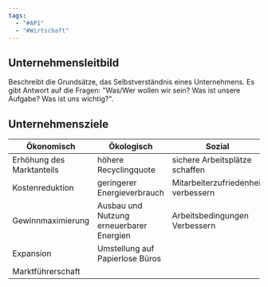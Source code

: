 ```yaml
---
tags:
  - "#AP1"
  - "#Wirtschaft"
---
```

## Unternehmensleitbild
Beschreibt die Grundsätze, das Selbstverständnis eines Unternehmens. Es gibt Antwort auf die Fragen: "Was/Wer wollen wir sein? Was ist unsere Aufgabe? Was ist uns wichtig?".

## Unternehmensziele
| **Ökonomisch**            | **Ökologisch**                           | **Sozial**                          |
| ------------------------- | ---------------------------------------- | ----------------------------------- |
| Erhöhung des Marktanteils | höhere Recyclingquote                    | sichere Arbeitsplätze schaffen      |
| Kostenreduktion           | geringerer Energieverbrauch              | Mitarbeiterzufriedenheit verbessern |
| Gewinnmaximierung         | Ausbau und Nutzung erneuerbarer Energien | Arbeitsbedingungen Verbessern       |
| Expansion                 | Umstellung auf Papierlose Büros          |                                     |
| Marktführerschaft         |                                          |                                     |
